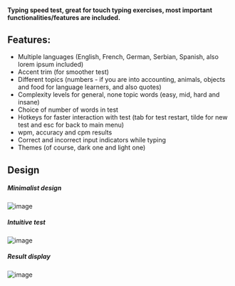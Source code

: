 #### Typing speed test, great for touch typing exercises, most important functionalities/features are included.


## Features: 
- Multiple languages (English, French, German, Serbian, Spanish, also lorem ipsum included)
- Accent trim (for smoother test)
- Different topics (numbers - if you are into accounting, animals, objects and food for language learners, and also quotes)
- Complexity levels for general, none topic words (easy, mid, hard and insane)
- Choice of number of words in test
- Hotkeys for faster interaction with test (tab for test restart, tilde for new test and esc for back to main menu)
- wpm, accuracy and cpm results
- Correct and incorrect input indicators while typing
- Themes (of course, dark one and light one)

## Design
##### Minimalist design
![image](https://github.com/user-attachments/assets/7210c4fe-daf3-4d58-b749-e59eab242418)
##### Intuitive test
![image](https://github.com/user-attachments/assets/f19d82f7-c2e7-499e-80c8-bfd3ebdc3f7d)
##### Result display
![image](https://github.com/user-attachments/assets/a7e1f52d-ad42-455d-839b-0255b439fd44)



